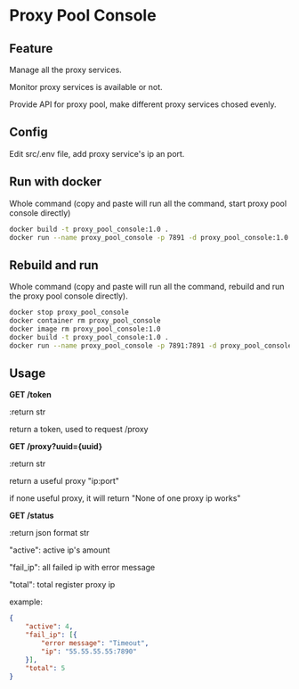 # Proxy Pool Console

## Feature

Manage all the proxy services.

Monitor proxy services is available or not.

Provide API for proxy pool, make different proxy services chosed evenly.

## Config

Edit src/.env file, add proxy service's ip an port.

## Run with docker

Whole command (copy and paste will run all the command, start proxy pool console directly)
```sh
docker build -t proxy_pool_console:1.0 .
docker run --name proxy_pool_console -p 7891 -d proxy_pool_console:1.0

```

## Rebuild and run

Whole command (copy and paste will run all the command, rebuild and run the proxy pool console directly).
```sh
docker stop proxy_pool_console
docker container rm proxy_pool_console
docker image rm proxy_pool_console:1.0
docker build -t proxy_pool_console:1.0 .
docker run --name proxy_pool_console -p 7891:7891 -d proxy_pool_console:1.0


```

## Usage

**GET /token**

:return str

return a token, used to request /proxy

**GET /proxy?uuid={uuid}**

:return str

return a useful proxy "ip:port"

if none useful proxy, it will return "None of one proxy ip works"

**GET /status**

:return json format str

"active": active ip's amount

"fail_ip": all failed ip with error message

"total": total register proxy ip

example:

```json
{
    "active": 4,
    "fail_ip": [{
        "error message": "Timeout",
        "ip": "55.55.55.55:7890"
    }],
    "total": 5
}
```